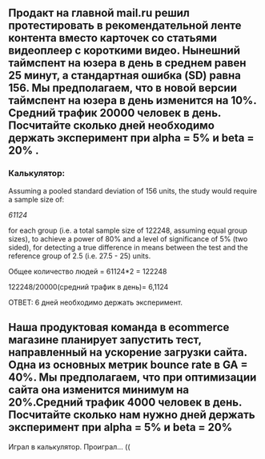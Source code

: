 ## Продакт на главной mail.ru решил протестировать в рекомендательной ленте контента вместо карточек со статьями видеоплеер с короткими видео. Нынешний таймспент на юзера в день в среднем равен 25 минут, а стандартная ошибка (SD) равна 156. Мы предполагаем, что в новой версии таймспент на юзера в день изменится на 10%. Средний трафик 20000 человек в день. Посчитайте сколько дней необходимо держать эксперимент при alpha = 5% и beta = 20% .

### Калькулятор:

Assuming a pooled standard deviation of 156 units, the study would require a sample size of:

*61124*

for each group (i.e. a total sample size of 122248, assuming equal group sizes), to achieve a power of 80% and a level of significance of 5% (two sided), for detecting a true difference in means between the test and the reference group of 2.5 (i.e. 27.5 - 25) units.

Общее количество людей = 61124*2 = 122248

122248/20000(средний трафик в день)= 6,1124

ОТВЕТ: 6 дней необходимо держать эксперимент.


## Наша продуктовая команда в ecommerce магазине планирует запустить тест, направленный на ускорение загрузки сайта. Одна из основных метрик bounce rate в GA = 40%. Мы предполагаем, что при оптимизации сайта она изменится минимум на 20%.Средний трафик 4000 человек в день. Посчитайте сколько нам нужно дней держать эксперимент при alpha = 5% и beta = 20%

Играл в калькулятор. Проиграл... ((